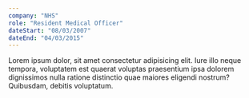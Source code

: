 ```yaml
---
company: "NHS"
role: "Resident Medical Officer"
dateStart: "08/03/2007"
dateEnd: "04/03/2015"
---
```


Lorem ipsum dolor, sit amet consectetur adipisicing elit. Iure illo neque tempora, voluptatem est quaerat voluptas praesentium ipsa dolorem dignissimos nulla ratione distinctio quae maiores eligendi nostrum? Quibusdam, debitis voluptatum.
